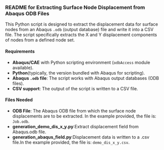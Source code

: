 ### README for Extracting Surface Node Displacement from Abaqus ODB Files

This Python script is designed to extract the displacement data for surface nodes from an Abaqus `.odb` (output database) file and write it into a CSV file. The script specifically extracts the X and Y displacement components of nodes from a defined node set.

#### Requirements

- **Abaqus/CAE** with Python scripting environment (`odbAccess` module available).
- **Python**(typically, the version bundled with Abaqus for scripting).
- **Abaqus `.odb` file**: The script works with Abaqus output databases (ODB files).
- **CSV support**: The output of the script is written to a CSV file.

#### Files Needed

- **ODB File**: The Abaqus ODB file from which the surface node displacements are to be extracted. In the example provided, the file is: `Job.odb`.
- **generation_demo_dis_x_y.py**:Extract displacement field from Abaqus.odb file.
- **generation_abaqus_field.py**:Displacement data is written to a .csv file.In the example provided, the file is: `demo_dis_x_y.csv`.



